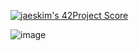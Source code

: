[![jaeskim's 42Project Score](https://badge42.herokuapp.com/api/project/abouhlel/so_long)](https://github.com/JaeSeoKim/badge42)

![image](https://user-images.githubusercontent.com/81954460/139581593-d5c823ad-5de7-4d70-a8ca-2dc2cb03efc9.png)
